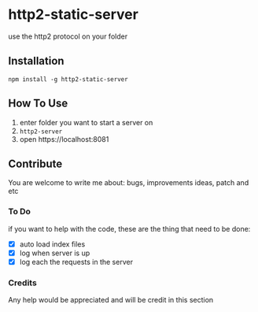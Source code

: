# http2-static-server

use the http2 protocol on your folder

## Installation
```
npm install -g http2-static-server
```

## How To Use

1. enter folder you want to start a server on
2. `http2-server`
3. open https://localhost:8081

## Contribute
You are welcome to write me about:
bugs, improvements ideas, patch and etc

### To Do
if you want to help with the code, these are the thing that need to be done:
* [x] auto load index files
* [x] log when server is up
* [x] log each the requests in the server

### Credits
Any help would be appreciated and will be credit in this section
